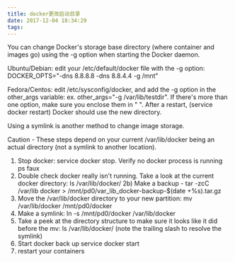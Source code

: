```yaml
---
title: docker更改启动目录
date: 2017-12-04 18:34:29
tags:
---
```

You can change Docker's storage base directory (where container and images go) using the -g option when starting the Docker daemon.

Ubuntu/Debian: edit your /etc/default/docker file with the -g option: DOCKER_OPTS="-dns 8.8.8.8 -dns 8.8.4.4 -g /mnt"

Fedora/Centos: edit /etc/sysconfig/docker, and add the -g option in the other_args variable: ex. other_args="-g /var/lib/testdir". If there's more than one option, make sure you enclose them in " ". After a restart, (service docker restart) Docker should use the new directory.

Using a symlink is another method to change image storage.

Caution - These steps depend on your current /var/lib/docker being an actual directory (not a symlink to another location).

1) Stop docker: service docker stop. Verify no docker process is running ps faux
2) Double check docker really isn't running. Take a look at the current docker directory: ls /var/lib/docker/
2b) Make a backup - tar -zcC /var/lib docker > /mnt/pd0/var_lib_docker-backup-$(date +%s).tar.gz
3) Move the /var/lib/docker directory to your new partition: mv /var/lib/docker /mnt/pd0/docker
4) Make a symlink: ln -s /mnt/pd0/docker /var/lib/docker
5) Take a peek at the directory structure to make sure it looks like it did before the mv: ls /var/lib/docker/ (note the trailing slash to resolve the symlink)
6) Start docker back up service docker start
7) restart your containers